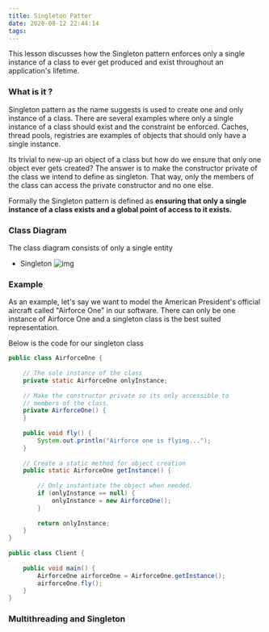 ```yaml
---
title: Singleton Patter
date: 2020-08-12 22:44:14
tags:
---
```

This lesson discusses how the Singleton pattern enforces only a single instance of a class to ever get produced and exist throughout an application's lifetime.
### What is it ?
Singleton pattern as the name suggests is used to create one and only instance of a class. There are several examples where only a single instance of a class should exist and the constraint be enforced. Caches, thread pools, registries are examples of objects that should only have a single instance.

Its trivial to new-up an object of a class but how do we ensure that only one object ever gets created? The answer is to make the constructor private of the class we intend to define as singleton. That way, only the members of the class can access the private constructor and no one else.

Formally the Singleton pattern is defined as **ensuring that only a single instance of a class exists and a global point of access to it exists.**
### Class Diagram
The class diagram consists of only a single entity
- Singleton
 ![img](Singleton.png)

 ### Example
 As an example, let's say we want to model the American President's official aircraft called "Airforce One" in our software. There can only be one instance of Airforce One and a singleton class is the best suited representation.

Below is the code for our singleton class
```java
public class AirforceOne {
 
    // The sole instance of the class
    private static AirforceOne onlyInstance;
 
    // Make the constructor private so its only accessible to
    // members of the class.
    private AirforceOne() {
    }
 
    public void fly() {
        System.out.println("Airforce one is flying...");
    }
 
    // Create a static method for object creation
    public static AirforceOne getInstance() {
 
        // Only instantiate the object when needed.
        if (onlyInstance == null) {
            onlyInstance = new AirforceOne();
        }
 
        return onlyInstance;
    }
}
 
public class Client {
 
    public void main() {
        AirforceOne airforceOne = AirforceOne.getInstance();
        airforceOne.fly();
    }
}
```
### Multithreading and Singleton
